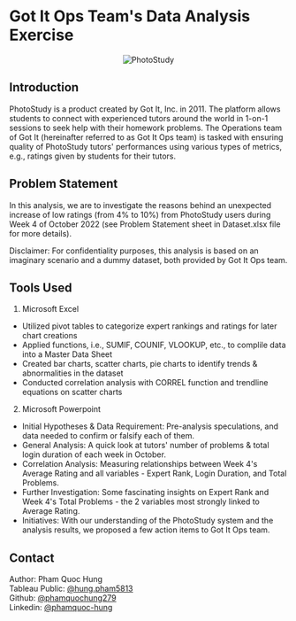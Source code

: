 # Got It Ops Team's Data Analysis Exercise

<p align="center">
  <img src="https://github.com/phamquochung279/Got-It-Ops-Team-Data-Analysis-Exercise/assets/39203225/8e71d0a4-f32d-4071-b28f-016ead3fdb9e" alt="PhotoStudy">
</p>

## Introduction

PhotoStudy is a product created by Got It, Inc. in 2011. The platform allows students to connect with experienced tutors around the world in 1-on-1 sessions to seek help with their homework problems. The Operations team of Got It (hereinafter referred to as Got It Ops team) is tasked with ensuring quality of PhotoStudy tutors' performances using various types of metrics, e.g., ratings given by students for their tutors.

## Problem Statement

In this analysis, we are to investigate the reasons behind an unexpected increase of low ratings (from 4% to 10%) from PhotoStudy users during Week 4 of October 2022 (see Problem Statement sheet in Dataset.xlsx file for more details). <br />

Disclaimer: For confidentiality purposes, this analysis is based on an imaginary scenario and a dummy dataset, both provided by Got It Ops team. <br />

## Tools Used

1) Microsoft Excel <br />
- Utilized pivot tables to categorize expert rankings and ratings for later chart creations <br />
- Applied functions, i.e., SUMIF, COUNIF, VLOOKUP, etc., to complile data into a Master Data Sheet <br />
- Created bar charts, scatter charts, pie charts to identify trends & abnormalities in the dataset <br />
- Conducted correlation analysis with CORREL function and trendline equations on scatter charts <br />

2) Microsoft Powerpoint <br />
- Initial Hypotheses & Data Requirement: Pre-analysis speculations, and data needed to confirm or falsify each of them. <br />
- General Analysis: A quick look at tutors' number of problems & total login duration of each week in October. <br />
- Correlation Analysis: Measuring relationships between Week 4's Average Rating and all variables - Expert Rank, Login Duration, and Total Problems. <br />
- Further Investigation: Some fascinating insights on Expert Rank and Week 4's Total Problems - the 2 variables most strongly linked to Average Rating. <br />
- Initiatives: With our understanding of the PhotoStudy system and the analysis results, we proposed a few action items to Got It Ops team. <br />

## Contact

Author: Pham Quoc Hung <br />
Tableau Public: [@hung.pham5813](https://public.tableau.com/app/profile/hung.pham5813) <br />
Github: [@phamquochung279](https://github.com/phamquochung279) <br />
Linkedin: [@phamquoc-hung](https://www.linkedin.com/in/pham-quochung/) <br />
